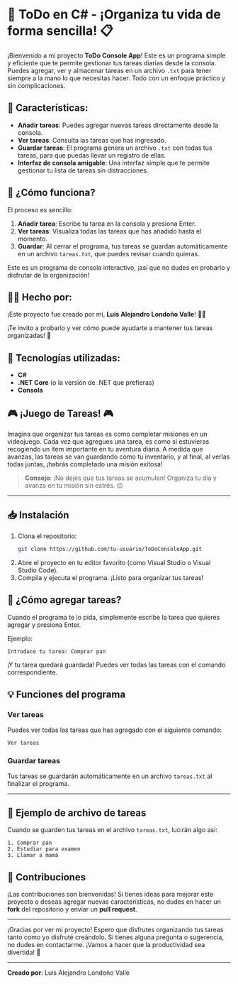 # 📝 **ToDo en C#** - ¡Organiza tu vida de forma sencilla! 📋


¡Bienvenido a mi proyecto **ToDo Console App**! Este es un programa simple y eficiente que te permite gestionar tus tareas diarias desde la consola. Puedes agregar, ver y almacenar tareas en un archivo `.txt` para tener siempre a la mano lo que necesitas hacer. Todo con un enfoque práctico y sin complicaciones.


## 🚀 Características:
- **Añadir tareas**: Puedes agregar nuevas tareas directamente desde la consola.
- **Ver tareas**: Consulta las tareas que has ingresado.
- **Guardar tareas**: El programa genera un archivo `.txt` con todas tus tareas, para que puedas llevar un registro de ellas.
- **Interfaz de consola amigable**: Una interfaz simple que te permite gestionar tu lista de tareas sin distracciones.


## 📜 ¿Cómo funciona?
El proceso es sencillo:
1. **Añadir tarea**: Escribe tu tarea en la consola y presiona Enter.
2. **Ver tareas**: Visualiza todas las tareas que has añadido hasta el momento.
3. **Guardar**: Al cerrar el programa, tus tareas se guardan automáticamente en un archivo `tareas.txt`, que puedes revisar cuando quieras.

Este es un programa de consola interactivo, ¡así que no dudes en probarlo y disfrutar de la organización!


## 👨‍💻 Hecho por:
¡Este proyecto fue creado por mí, **Luis Alejandro Londoño Valle**! 🧑‍💻

¡Te invito a probarlo y ver cómo puede ayudarte a mantener tus tareas organizadas! 📅


## 🔧 Tecnologías utilizadas:
- **C#**
- **.NET Core** (o la versión de .NET que prefieras)
- **Consola**


## 🎮 ¡Juego de Tareas! 🎮
Imagina que organizar tus tareas es como completar misiones en un videojuego. Cada vez que agregues una tarea, es como si estuvieras recogiendo un ítem importante en tu aventura diaria. A medida que avanzas, las tareas se van guardando como tu inventario, y al final, al verlas todas juntas, ¡habrás completado una misión exitosa!

> **Consejo**: ¡No dejes que tus tareas se acumulen! Organiza tu día y avanza en tu misión sin estrés. 😉

---


## 📥 Instalación
1. Clona el repositorio:
   ```bash
   git clone https://github.com/tu-usuario/ToDoConsoleApp.git
   ```
2. Abre el proyecto en tu editor favorito (como Visual Studio o Visual Studio Code).
3. Compila y ejecuta el programa. ¡Listo para organizar tus tareas!


## 🤔 ¿Cómo agregar tareas?
Cuando el programa te lo pida, simplemente escribe la tarea que quieres agregar y presiona Enter.

Ejemplo:
```
Introduce tu tarea: Comprar pan
```

¡Y tu tarea quedará guardada! Puedes ver todas las tareas con el comando correspondiente.


## 💡 Funciones del programa

### Ver tareas
Puedes ver todas las tareas que has agregado con el siguiente comando:
```
Ver tareas
```


### Guardar tareas
Tus tareas se guardarán automáticamente en un archivo `tareas.txt` al finalizar el programa.

---


## 📄 Ejemplo de archivo de tareas
Cuando se guarden tus tareas en el archivo `tareas.txt`, lucirán algo así:

```
1. Comprar pan
2. Estudiar para examen
3. Llamar a mamá
```



## 👾 Contribuciones
¡Las contribuciones son bienvenidas! Si tienes ideas para mejorar este proyecto o deseas agregar nuevas características, no dudes en hacer un **fork** del repositorio y enviar un **pull request**.

---

¡Gracias por ver mi proyecto! Espero que disfrutes organizando tus tareas tanto como yo disfruté creándolo. Si tienes alguna pregunta o sugerencia, no dudes en contactarme. ¡Vamos a hacer que la productividad sea divertida! 🎉

---

**Creado por**: Luis Alejandro Londoño Valle  

